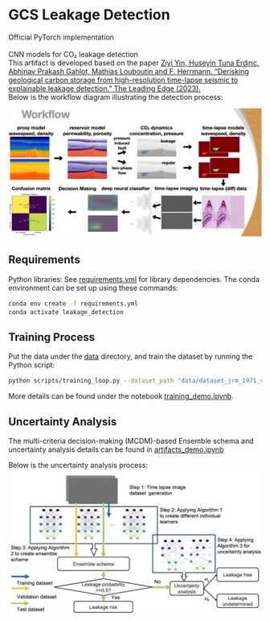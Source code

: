 # GCS Leakage Detection

Official PyTorch implementation <br>  
CNN models for CO₂ leakage detection <br> 
This artifact is developed based on the paper  [Ziyi Yin, Huseyin Tuna Erdinc, Abhinav Prakash Gahlot, Mathias Louboutin and F. Herrmann. “Derisking geological carbon storage from high-resolution time-lapse seismic to explainable leakage detection.” The Leading Edge (2023).](https://arxiv.org/pdf/2211.03527) <be>
<br>
Below is the workflow diagram illustrating the detection process:

![Workflow Diagram](workflows/workflows.png)

## Requirements

Python libraries: See [requirements.yml](requirements.yml) for library dependencies. The conda environment can be set up using these commands:

```bash
conda env create -f requirements.yml
conda activate leakage_detection

```
## Training Process

Put the data under the [data](data/) directory, and train the dataset by running the Python script:

```.bash
python scripts/training_loop.py --dataset_path "data/dataset_jrm_1971_seismic_images?dl=0" --data_length 1971 --model_name "vgg16"
```

More details can be found under the notebook [training_demo.ipynb](scripts/training_demo.ipynb).


## Uncertainty Analysis
The multi-criteria decision-making (MCDM)-based Ensemble schema and uncertainty analysis details can be found in [artifacts_demo.ipynb](scripts/artifacts_demo.ipynb)

Below is the uncertainty analysis process:
![Workflow Diagram](workflows/uncertainty_analysis_flow.png)

